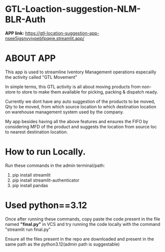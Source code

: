 # GTL-Loaction-suggestion-NLM-BLR-Auth

**APP link:** https://gtl-location-suggestion-app-nsee5jgsnyvjvpebfpqeje.streamlit.app/ 

# ABOUT APP
This app is used to streamline Iventory Management operations especailly the activity called "GTL Movement"

In simple terms, this GTL activity is all about moving products from non-store to store to make them available for picking, packing & dispatch ready.

Currently we dont have any auto suggestion of the products to be moved, Qty to be moved, from which source location to which destination location on warehouse management system used by the company.

My app besides having all the above features and ensures the FIFO by considering MFD of the product and suggests the location from source loc to nearest destination location.

# How to run Locally.
Run these commands in the admin terminal/path: 
1. pip install streamlit
2. pip install streamlit-authenticator
3. pip install pandas

# Used python==3.12

Once after running these commands, copy paste the code present in the file named **"final.py"** in VCS and try running the code locally with the command "streamlit run final.py"

Ensure all the files present in the repo are downloaded and present in the same path as the python3.12(admin path is suggestable)
